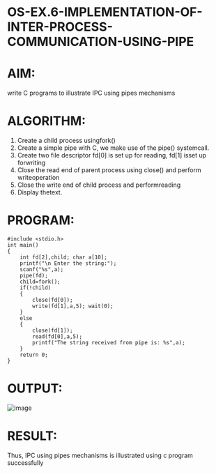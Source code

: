 # OS-EX.6-IMPLEMENTATION-OF-INTER-PROCESS-COMMUNICATION-USING-PIPE

# AIM:

write C programs to illustrate IPC using pipes mechanisms
# ALGORITHM:

1.  Create a child process usingfork()
2.  Create a simple pipe with C, we make use of the pipe() systemcall.
3.  Create two file descriptor fd[0] is set up for reading, fd[1] isset up forwriting
4.  Close the read end of parent process using close() and perform writeoperation
5.  Close the write end of child process and performreading
6.  Display thetext.

# PROGRAM:
```
#include <stdio.h>
int main()
{
    int fd[2],child; char a[10];
    printf("\n Enter the string:");
    scanf("%s",a);
    pipe(fd);
    child=fork();
    if(!child)
    {
        close(fd[0]);
        write(fd[1],a,5); wait(0);
    }
    else
    {
        close(fd[1]);
        read(fd[0],a,5);
        printf("The string received from pipe is: %s",a);
    }
    return 0;
}
```

# OUTPUT:
![image](https://github.com/AGALYARAMESHKUMAR/OS-EX.6-IMPLEMENTATION-OF-INTER-PROCESS-COMMUNICATION-USING-PIPE/assets/119394395/9e927401-6a9b-45bc-b4e0-ab44e670d3f6)

# RESULT:
Thus, IPC using pipes mechanisms is illustrated using c program successfully
